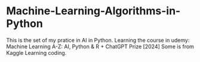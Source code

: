 # Machine-Learning-Algorithms-in-Python

This is the set of my pratice in AI in Python.
Learning the course in udemy: Machine Learning A-Z: AI, Python & R + ChatGPT Prize [2024]
Some is from Kaggle Learning coding.
